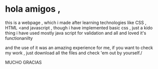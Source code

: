 # hola amigos , 
this is a webpage , which i made after learning technologies like CSS , HTML <and javascript , 
though i have implemented basic css , just a kido thing 
i have used mostly java script for validation and all and  loved it's functionanilty

and the use of it was an amazing experience for me, 
if you want  to check my work , just download all the files and check 'em out by yourself./ 

MUCHO GRACIAS
